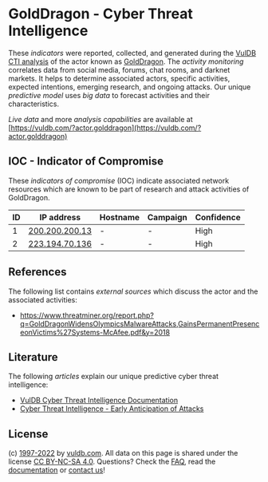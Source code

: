 # GoldDragon - Cyber Threat Intelligence

These _indicators_ were reported, collected, and generated during the [VulDB CTI analysis](https://vuldb.com/?kb.cti) of the actor known as [GoldDragon](https://vuldb.com/?actor.golddragon). The _activity monitoring_ correlates data from social media, forums, chat rooms, and darknet markets. It helps to determine associated actors, specific activities, expected intentions, emerging research, and ongoing attacks. Our unique _predictive model_ uses _big data_ to forecast activities and their characteristics.

_Live data_ and more _analysis capabilities_ are available at [https://vuldb.com/?actor.golddragon](https://vuldb.com/?actor.golddragon)

## IOC - Indicator of Compromise

These _indicators of compromise_ (IOC) indicate associated network resources which are known to be part of research and attack activities of GoldDragon.

ID | IP address | Hostname | Campaign | Confidence
-- | ---------- | -------- | -------- | ----------
1 | [200.200.200.13](https://vuldb.com/?ip.200.200.200.13) | - | - | High
2 | [223.194.70.136](https://vuldb.com/?ip.223.194.70.136) | - | - | High

## References

The following list contains _external sources_ which discuss the actor and the associated activities:

* https://www.threatminer.org/report.php?q=GoldDragonWidensOlympicsMalwareAttacks,GainsPermanentPresenceonVictims%27Systems-McAfee.pdf&y=2018

## Literature

The following _articles_ explain our unique predictive cyber threat intelligence:

* [VulDB Cyber Threat Intelligence Documentation](https://vuldb.com/?kb.cti)
* [Cyber Threat Intelligence - Early Anticipation of Attacks](https://www.scip.ch/en/?labs.20201022)

## License

(c) [1997-2022](https://vuldb.com/?kb.changelog) by [vuldb.com](https://vuldb.com/?kb.about). All data on this page is shared under the license [CC BY-NC-SA 4.0](https://creativecommons.org/licenses/by-nc-sa/4.0/). Questions? Check the [FAQ](https://vuldb.com/?kb.faq), read the [documentation](https://vuldb.com/?kb) or [contact us](https://vuldb.com/?contact)!
